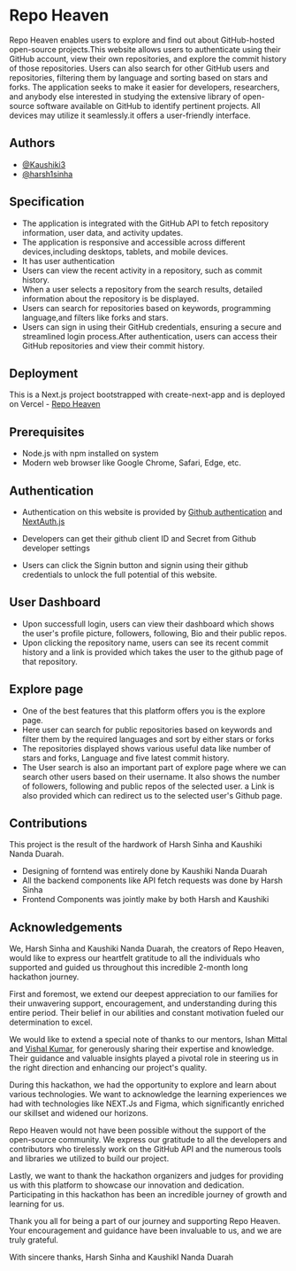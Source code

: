 


# Repo Heaven

Repo Heaven enables users to explore and find out about GitHub-hosted open-source projects.This website allows users to authenticate using their GitHub account, view their own repositories, and explore the commit history of those repositories. Users can also search for other GitHub users and repositories, filtering them by language and sorting based on stars and forks. The application seeks to make it easier for developers, researchers, and anybody else interested in studying the extensive library of open-source software available on GitHub to identify pertinent projects. All devices may utilize it seamlessly.it offers a user-friendly interface.


## Authors

- [@Kaushiki3](https://github.com/Kaushiki3)
- [@harsh1sinha](https://github.com/harsh1sinha)


## Specification

-  The application is integrated with the GitHub API to fetch repository information, user data, and activity updates.
- The application is responsive and accessible across different devices,including desktops, tablets, and mobile devices.
- It has user authentication
- Users can view the recent activity in a repository, such as commit history.
- When a user selects a repository from the search results, detailed information about the repository is be displayed.
- Users can search for repositories based on keywords, programming language,and filters like forks and stars.
- Users can sign in using their GitHub credentials, ensuring a secure and streamlined login process.After authentication, users can access their GitHub repositories and view their commit history.


## Deployment

This is a Next.js project bootstrapped with create-next-app and is deployed on Vercel - [Repo Heaven](https://repo-heaven.vercel.app/)




## Prerequisites
- Node.js with npm installed on  system
- Modern web browser like Google Chrome, Safari, Edge, etc.


## Authentication
- Authentication on this website is provided by [Github authentication](https://docs.github.com/en/authentication) and [NextAuth.js](https://next-auth.js.org/getting-started/introduction)

- Developers can get their github client ID and Secret from Github developer settings
- Users can click the Signin button and signin using their github credentials to unlock the full potential of this website.

## User Dashboard
- Upon successfull login, users can view their dashboard which shows the user's profile picture, followers, following, Bio and their public repos.
- Upon clicking the repository name, users can see its recent commit history and a link is provided which takes the user to the github page of that repository.

## Explore page
- One of the best features that this platform offers you is the explore page.
- Here user can search for public repositories based on keywords and filter them by the required languages and sort by either stars or forks
- The repositories displayed shows various useful data like number of stars and forks, Language and five latest commit history.
- The User search is also an important part of explore page where we can search other users based on their username. It also shows the number of followers, following and public repos of the selected user. a Link is also provided which can redirect us to the selected user's Github page.


## Contributions

This project is the result of the hardwork of Harsh Sinha and Kaushiki Nanda Duarah.

- Designing of forntend was entirely done by Kaushiki Nanda Duarah
- All the backend components like API fetch requests was done by Harsh Sinha
- Frontend Components was jointly make by both Harsh and Kaushiki

## Acknowledgements

We, Harsh Sinha and Kaushiki Nanda Duarah, the creators of Repo Heaven, would like to express our heartfelt gratitude to all the individuals who supported and guided us throughout this incredible 2-month long hackathon journey.

First and foremost, we extend our deepest appreciation to our families for their unwavering support, encouragement, and understanding during this entire period. Their belief in our abilities and constant motivation fueled our determination to excel.

We would like to extend a special note of thanks to our mentors, Ishan Mittal and [Vishal Kumar](https://github.com/Shuffled720), for generously sharing their expertise and knowledge. Their guidance and valuable insights played a pivotal role in steering us in the right direction and enhancing our project's quality.

During this hackathon, we had the opportunity to explore and learn about various technologies. We want to acknowledge the learning experiences we had with technologies like NEXT.Js and Figma, which significantly enriched our skillset and widened our horizons.

Repo Heaven would not have been possible without the support of the open-source community. We express our gratitude to all the developers and contributors who tirelessly work on the GitHub API and the numerous tools and libraries we utilized to build our project.

Lastly, we want to thank the hackathon organizers and judges for providing us with this platform to showcase our innovation and dedication. Participating in this hackathon has been an incredible journey of growth and learning for us.

Thank you all for being a part of our journey and supporting Repo Heaven. Your encouragement and guidance have been invaluable to us, and we are truly grateful.

With sincere thanks,
Harsh Sinha and KaushikI Nanda Duarah
